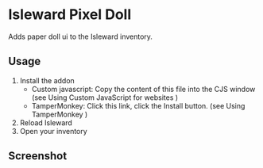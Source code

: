 # Isleward Pixel Doll
Adds paper doll ui to the Isleward inventory.

## Usage
1. Install the addon
    * Custom javascript: Copy the content of this file into the CJS window (see Using Custom JavaScript for websites )
    * TamperMonkey: Click this link, click the Install button. (see Using TamperMonkey )
2. Reload Isleward
3. Open your inventory

## Screenshot